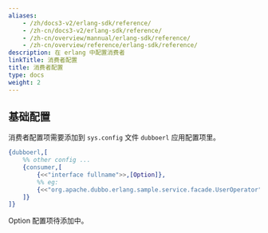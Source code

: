 ```yaml
---
aliases:
    - /zh/docs3-v2/erlang-sdk/reference/
    - /zh-cn/docs3-v2/erlang-sdk/reference/
    - /zh-cn/overview/mannual/erlang-sdk/reference/
    - /zh-cn/overview/reference/erlang-sdk/reference/
description: 在 erlang 中配置消费者
linkTitle: 消费者配置
title: 消费者配置
type: docs
weight: 2
---
```







## 基础配置

消费者配置项需要添加到 `sys.config` 文件 `dubboerl` 应用配置项里。

```erlang
{dubboerl,[
	%% other config ...
	{consumer,[
		{<<"interface fullname">>,[Option]},
		%% eg:
		{<<"org.apache.dubbo.erlang.sample.service.facade.UserOperator">>,[]},
	]}
]}
```

Option 配置项待添加中。
